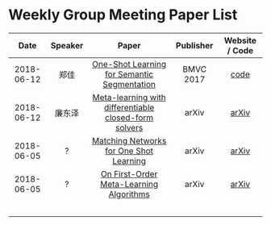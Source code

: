 # Weekly Group Meeting Paper List

|    Date    | Speaker |                            Paper                             | Publisher |              Website / Code               |
| :--------: | :-----: | :----------------------------------------------------------: | :-------: | :---------------------------------------: |
| 2018-06-12 |  郑佳   | [One-Shot Learning for Semantic Segmentation](https://arxiv.org/pdf/1709.03410.pdf) | BMVC 2017 | [code](https://github.com/lzzcd001/OSLSM) |
| 2018-06-12 | 廉东泽  | [Meta-learning with differentiable closed-form solvers](https://arxiv.org/pdf/1805.08136.pdf) |   arXiv   | [arXiv](https://arxiv.org/abs/1805.08136) |
| 2018-06-05 |    ?    | [Matching Networks for One Shot Learning](https://arxiv.org/pdf/1606.04080.pdf) |   arXiv   | [arXiv](https://arxiv.org/abs/1606.04080) |
| 2018-06-05 |    ?    | [On First-Order Meta-Learning Algorithms](https://arxiv.org/pdf/1803.02999.pdf) |   arXiv   | [arXiv](https://arxiv.org/abs/1803.02999) |
|            |         |                                                              |           |                                           |
|            |         |                                                              |           |                                           |
|            |         |                                                              |           |                                           |
|            |         |                                                              |           |                                           |
|            |         |                                                              |           |                                           |

